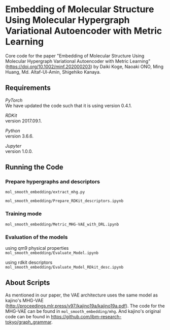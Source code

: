 # Embedding of Molecular Structure Using Molecular Hypergraph Variational Autoencoder with Metric Learning

Core code for the paper "Embedding of Molecular Structure Using Molecular Hypergraph Variational Autoencoder with Metric Learning" (https://doi.org/10.1002/minf.202000203)
 by Daiki Koge, Naoaki ONO, Ming Huang, Md. Altaf-Ul-Amin, Shigehiko Kanaya.


## Requirements

*PyTorch*  
We have updated the code such that it is using version 0.4.1.

*RDKit*  
version 2017.09.1.

*Python*  
 version 3.6.6.
 
*Jupyter*  
 version 1.0.0.


## Running the Code

### Prepare hypergraphs and descriptors

`mol_smooth_embedding/extract_mhg.py`

`mol_smooth_embedding/Prepare_RDKit_descriptors.ipynb`

### Training mode

`mol_smooth_embedding/Metric_MHG-VAE_with_DRL.ipynb`

### Evaluation of the models

using qm9 physical properties <br>
`mol_smooth_embedding/Evaluate_Model.ipynb`

using rdkit descriptors <br>
`mol_smooth_embedding/Evaluate_Model_RDkit_desc.ipynb`

## About Scripts

As mentioned in our paper, the VAE architecture uses the same model as kajino's MHG-VAE (http://proceedings.mlr.press/v97/kajino19a/kajino19a.pdf). 
The code for the MHG-VAE can be found in `mol_smooth_embedding/mhg`. And kajino's original code can be found in https://github.com/ibm-research-tokyo/graph_grammar.

